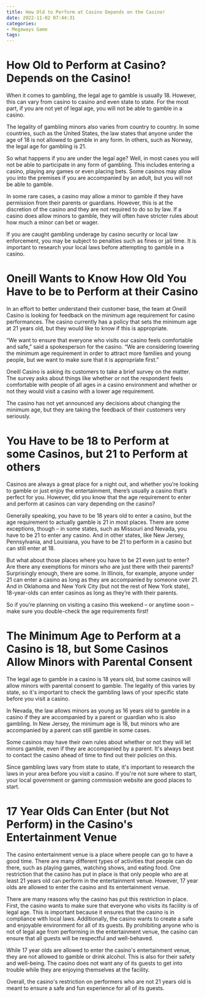 ```yaml
---
title: How Old to Perform at Casino Depends on the Casino!
date: 2022-11-02 07:44:31
categories:
- Megaways Game
tags:
---
```



#  How Old to Perform at Casino? Depends on the Casino!

When it comes to gambling, the legal age to gamble is usually 18. However, this can vary from casino to casino and even state to state. For the most part, if you are not yet of legal age, you will not be able to gamble in a casino.

The legality of gambling minors also varies from country to country. In some countries, such as the United States, the law states that anyone under the age of 18 is not allowed to gamble in any form. In others, such as Norway, the legal age for gambling is 21.

So what happens if you are under the legal age? Well, in most cases you will not be able to participate in any form of gambling. This includes entering a casino, playing any games or even placing bets. Some casinos may allow you into the premises if you are accompanied by an adult, but you will not be able to gamble.

In some rare cases, a casino may allow a minor to gamble if they have permission from their parents or guardians. However, this is at the discretion of the casino and they are not required to do so by law. If a casino does allow minors to gamble, they will often have stricter rules about how much a minor can bet or wager.

If you are caught gambling underage by casino security or local law enforcement, you may be subject to penalties such as fines or jail time. It is important to research your local laws before attempting to gamble in a casino.

#  Oneill Wants to Know How Old You Have to be to Perform at their Casino 

In an effort to better understand their customer base, the team at Oneill Casino is looking for feedback on the minimum age requirement for casino performances. The casino currently has a policy that sets the minimum age at 21 years old, but they would like to know if this is appropriate.

“We want to ensure that everyone who visits our casino feels comfortable and safe,” said a spokesperson for the casino. “We are considering lowering the minimum age requirement in order to attract more families and young people, but we want to make sure that it is appropriate first.”

Oneill Casino is asking its customers to take a brief survey on the matter. The survey asks about things like whether or not the respondent feels comfortable with people of all ages in a casino environment and whether or not they would visit a casino with a lower age requirement.

The casino has not yet announced any decisions about changing the minimum age, but they are taking the feedback of their customers very seriously.

#  You Have to be 18 to Perform at some Casinos, but 21 to Perform at others 

Casinos are always a great place for a night out, and whether you’re looking to gamble or just enjoy the entertainment, there’s usually a casino that’s perfect for you. However, did you know that the age requirement to enter and perform at casinos can vary depending on the casino?

Generally speaking, you have to be 18 years old to enter a casino, but the age requirement to actually gamble is 21 in most places. There are some exceptions, though – in some states, such as Missouri and Nevada, you have to be 21 to enter any casino. And in other states, like New Jersey, Pennsylvania, and Louisiana, you have to be 21 to perform in a casino but can still enter at 18.

But what about those places where you have to be 21 even just to enter? Are there any exemptions for minors who are just there with their parents? Surprisingly enough, there are some. In Illinois, for example, anyone under 21 can enter a casino as long as they are accompanied by someone over 21. And in Oklahoma and New York City (but not the rest of New York state), 18-year-olds can enter casinos as long as they’re with their parents.

So if you’re planning on visiting a casino this weekend – or anytime soon – make sure you double-check the age requirements first!

#  The Minimum Age to Perform at a Casino is 18, but Some Casinos Allow Minors with Parental Consent 

The legal age to gamble in a casino is 18 years old, but some casinos will allow minors with parental consent to gamble. The legality of this varies by state, so it's important to check the gambling laws of your specific state before you visit a casino. 

In Nevada, the law allows minors as young as 16 years old to gamble in a casino if they are accompanied by a parent or guardian who is also gambling. In New Jersey, the minimum age is 18, but minors who are accompanied by a parent can still gamble in some cases. 

Some casinos may have their own rules about whether or not they will let minors gamble, even if they are accompanied by a parent. It's always best to contact the casino ahead of time to find out their policies on this. 

Since gambling laws vary from state to state, it's important to research the laws in your area before you visit a casino. If you're not sure where to start, your local government or gaming commission website are good places to start.

#  17 Year Olds Can Enter (but Not Perform) in the Casino's Entertainment Venue

The casino entertainment venue is a place where people can go to have a good time. There are many different types of activities that people can do there, such as playing games, watching shows, and eating food. One restriction that the casino has put in place is that only people who are at least 21 years old can perform in the entertainment venue. However, 17 year olds are allowed to enter the casino and its entertainment venue.

There are many reasons why the casino has put this restriction in place. First, the casino wants to make sure that everyone who visits its facility is of legal age. This is important because it ensures that the casino is in compliance with local laws. Additionally, the casino wants to create a safe and enjoyable environment for all of its guests. By prohibiting anyone who is not of legal age from performing in the entertainment venue, the casino can ensure that all guests will be respectful and well-behaved.

While 17 year olds are allowed to enter the casino's entertainment venue, they are not allowed to gamble or drink alcohol. This is also for their safety and well-being. The casino does not want any of its guests to get into trouble while they are enjoying themselves at the facility.

Overall, the casino's restriction on performers who are not 21 years old is meant to ensure a safe and fun experience for all of its guests.